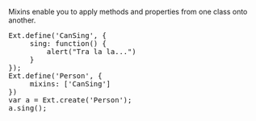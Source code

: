 Mixins enable you to apply methods and properties from one class onto another.

<pre class="runnable">
Ext.define('CanSing', {
     sing: function() {
         alert("Tra la la...")
     }
});
Ext.define('Person', {
     mixins: ['CanSing']
})
var a = Ext.create('Person');
a.sing();</pre>
</p>
